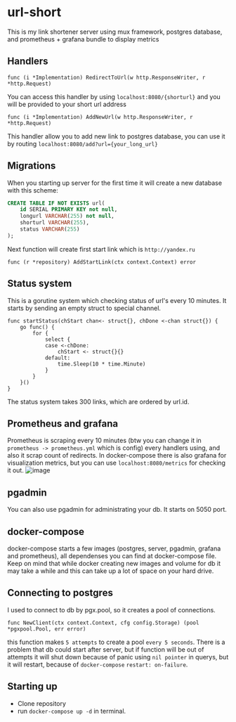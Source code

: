 # url-short
This is my link shortener server using mux framework, postgres database, and prometheus + grafana bundle to display metrics

## Handlers
```golang
func (i *Implementation) RedirectToUrl(w http.ResponseWriter, r *http.Request)
```
You can access this handler by using `localhost:8080/{shorturl}` and you will be provided to your short url address

```golang
func (i *Implementation) AddNewUrl(w http.ResponseWriter, r *http.Request)
```
This handler allow you to add new link to postgres database, you can use it by routing `localhost:8080/add?url={your_long_url}`

## Migrations
When you starting up server for the first time it will create a new database with this scheme:
```sql
CREATE TABLE IF NOT EXISTS url(
    id SERIAL PRIMARY KEY not null,
    longurl VARCHAR(255) not null,
    shorturl VARCHAR(255),
    status VARCHAR(255)
);
```
Next function will create first start link which is `http://yandex.ru`
```golang
func (r *repository) AddStartLink(ctx context.Context) error 
```
## Status system
This is a gorutine system which checking status of url's every 10 minutes. It starts by sending an empty struct to special channel.
```golang
func startStatus(chStart chan<- struct{}, chDone <-chan struct{}) {
	go func() {
		for {
			select {
			case <-chDone:
				chStart <- struct{}{}
			default:
				time.Sleep(10 * time.Minute)
			}
		}
	}()
}
```
The status system takes 300 links, which are ordered by url.id.
## Prometheus and grafana
Prometheus is scraping every 10 minutes (btw you can change it in `prometheus -> prometheus.yml` which is config) every handlers using, and also it scrap count of redirects. In docker-compose there is also grafana for visualization metrics, but you can use `localhost:8080/metrics` for checking it out.
![image](https://user-images.githubusercontent.com/93131551/160903555-27215209-2928-48d6-b3e8-422e8d6e7689.png)
## pgadmin
You can also use pgadmin for administrating your db. It starts on 5050 port.
## docker-compose
docker-compose starts a few images (postgres, server, pgadmin, grafana and prometheus), all dependenses you can find at docker-compose file. Keep on mind that while docker creating new images and volume for db it may take a while and this can take up a lot of space on your hard drive.
## Connecting to postgres
I used to connect to db by pgx.pool, so it creates a pool of connections.
```golang
func NewClient(ctx context.Context, cfg config.Storage) (pool *pgxpool.Pool, err error)
```
this function makes `5 attempts` to create a pool `every 5 seconds`. There is a problem that db could start after server, but if function will be out of attempts it will shut down because of panic using `nil pointer` in querys, but it will restart, because of `docker-compose` `restart: on-failure`.
## Starting up
- Clone repository
- run `docker-compose up -d` in terminal.


